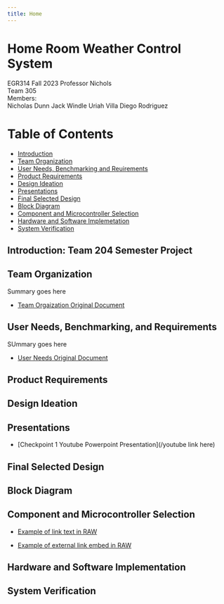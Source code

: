 ```yaml
---
title: Home
---
```


# Home Room Weather Control System

EGR314 Fall 2023 
Professor Nichols  
Team 305  
Members:    
Nicholas Dunn
Jack Windle
Uriah Villa
Diego Rodriguez


# Table of Contents
* [Introduction](https://egr314-team-305.github.io/Team305.github.io/#introduction-team-204-semester-project)
* [Team Organization](https://egr314-team-305.github.io/Team305.github.io/#team-organization)
* [User Needs, Benchmarking and Reuirements](https://egr314-team-305.github.io/Team305.github.io/#user-needs-benchmarking-and-requirements)
* [Product Requirements](https://egr314-team-305.github.io/Team305.github.io/#product-requirements)
* [Design Ideation](https://egr314-team-305.github.io/Team305.github.io/#design-ideation)
* [Presentations](https://egr314-team-305.github.io/Team305.github.io/#presentations)
* [Final Selected Design](https://egr314-team-305.github.io/Team305.github.io/#final-selected-design)
* [Block Diagram](https://egr314-team-305.github.io/Team305.github.io/#block-diagram)
* [Component and Microcontroller Selection](https://egr314-team-305.github.io/Team305.github.io/#block-diagram)
* [Hardware and Software Implemetation](https://egr314-team-305.github.io/Team305.github.io/#hardware-and-software-implementation)
* [System Verification](https://egr314-team-305.github.io/Team305.github.io/#system-verification)

## Introduction: Team 204 Semester Project   
  
## Team Organization
Summary goes here
* [Team Orgaization Original Document](/01-team-organization.pdf)

## User Needs, Benchmarking, and Requirements  
SUmmary goes here
* [User Needs Original Document](/02-user-needs-and-requirements.pdf)

## Product Requirements 

## Design Ideation

## Presentations
* [Checkpoint 1 Youtube Powerpoint Presentation](/youtube link here)

## Final Selected Design  

## Block Diagram
  
## Component and Microcontroller Selection  
  
* [Example of link text in RAW](/MicroSelect)

* [Example of external link embed in RAW](https://doadsheets/d/1ZWJujIUSddGSwfPPaxeSsj4ZDpHQYlIZ/edit#gid=2120733341)

## Hardware and Software Implementation

## System Verification 
